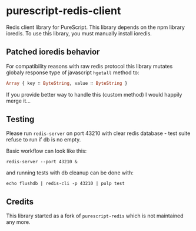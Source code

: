 # purescript-redis-client

Redis client library for PureScript. This library depends on the npm library
ioredis. To use this library, you must manually install ioredis.

## Patched ioredis behavior

For compatibility reasons with raw redis protocol this library mutates globaly response type of javascript `hgetall` method to:

``` purescript
Array { key ∷ ByteString, value ∷ ByteString }
```

If you provide better way to handle this (custom method) I would happily merge it...

## Testing

Please run `redis-server` on port 43210 with clear redis database - test suite refuse to run if db is no empty.

Basic workflow can look like this:

```shell
redis-server --port 43210 &
```

and running tests with db cleanup can be done with:

```shell
echo flushdb | redis-cli -p 43210 | pulp test
```

## Credits

This library started as a fork of `purescript-redis` which is not maintained any more.

